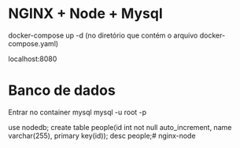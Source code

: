 # NGINX + Node + Mysql

docker-compose up -d (no diretório que contém o arquivo docker-compose.yaml)

localhost:8080

# Banco de dados

Entrar no container mysql
mysql -u root -p

use nodedb;
create table people(id int not null auto_increment, name varchar(255), primary key(id));
desc people;# nginx-node
